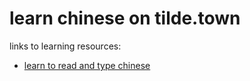 # learn chinese on tilde.town

links to learning resources:

* [learn to read and type
  chinese](https://tilde.town/~m455/learn-to-read-and-type-chinese.html)
